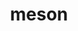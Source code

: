 ---
title: "meson"
layout: cache
categories: [package, develop-2025-02-16]
meta: {"compilers": ["gcc@=10.5.0", "gcc@=11.1.0", "gcc@=11.4.0", "gcc@=12.3.0", "gcc@=13.2.0", "gcc@=13.3.0"], "num_specs": 19, "num_specs_by_stack": {"data-vis-sdk": 1, "developer-tools-aarch64-linux-gnu": 1, "developer-tools-x86_64_v3-linux-gnu": 1, "e4s": 7, "e4s-rocm-external": 1, "hep": 1, "ml-linux-aarch64-cpu": 4, "ml-linux-aarch64-cuda": 4, "ml-linux-x86_64-cpu": 3, "ml-linux-x86_64-cuda": 3, "ml-linux-x86_64-rocm": 3, "root": 19, "tutorial": 1}, "oss": ["centos7", "rhel8", "ubuntu20.04", "ubuntu22.04", "ubuntu24.04"], "platforms": ["linux"], "stacks": ["data-vis-sdk", "developer-tools-aarch64-linux-gnu", "developer-tools-x86_64_v3-linux-gnu", "e4s", "e4s-rocm-external", "hep", "ml-linux-aarch64-cpu", "ml-linux-aarch64-cuda", "ml-linux-x86_64-cpu", "ml-linux-x86_64-cuda", "ml-linux-x86_64-rocm", "root", "tutorial"], "targets": ["aarch64", "x86_64_v3"], "versions": ["1.5.1"]}
spec_details: [{"compiler": "gcc@=10.5.0", "hash": "vhynlfxy6kvtfmnjxgh7ssyoqh5eopwa", "os": "centos7", "platform": "linux", "size": "-", "stacks": ["developer-tools-x86_64_v3-linux-gnu", "root"], "tarball": "https://binaries.spack.io/develop-2025-02-16/build_cache/linux-centos7-x86_64_v3/gcc-10.5.0/meson-1.5.1/linux-centos7-x86_64_v3-gcc-10.5.0-meson-1.5.1-vhynlfxy6kvtfmnjxgh7ssyoqh5eopwa.spack", "target": "x86_64_v3", "variants": ["build_system=python_pip", "patches=0f0b1bd"], "versions": ["1.5.1"]}, {"compiler": "gcc@=13.3.0", "hash": "qfl2jjkd7rlkllvyxji3zm5pf6gyj5y6", "os": "rhel8", "platform": "linux", "size": "-", "stacks": ["developer-tools-aarch64-linux-gnu", "root"], "tarball": "https://binaries.spack.io/develop-2025-02-16/build_cache/linux-rhel8-aarch64/gcc-13.3.0/meson-1.5.1/linux-rhel8-aarch64-gcc-13.3.0-meson-1.5.1-qfl2jjkd7rlkllvyxji3zm5pf6gyj5y6.spack", "target": "aarch64", "variants": ["build_system=python_pip", "patches=0f0b1bd"], "versions": ["1.5.1"]}, {"compiler": "gcc@=11.1.0", "hash": "h2fryvjm6nnpd4goqjseoxsdbztdt27l", "os": "ubuntu20.04", "platform": "linux", "size": "-", "stacks": ["data-vis-sdk", "root"], "tarball": "https://binaries.spack.io/develop-2025-02-16/build_cache/linux-ubuntu20.04-x86_64_v3/gcc-11.1.0/meson-1.5.1/linux-ubuntu20.04-x86_64_v3-gcc-11.1.0-meson-1.5.1-h2fryvjm6nnpd4goqjseoxsdbztdt27l.spack", "target": "x86_64_v3", "variants": ["build_system=python_pip", "patches=0f0b1bd"], "versions": ["1.5.1"]}, {"compiler": "gcc@=11.4.0", "hash": "wr7vj3zdak42dmy4fuuryriuux7vmdt2", "os": "ubuntu22.04", "platform": "linux", "size": "-", "stacks": ["hep", "root"], "tarball": "https://binaries.spack.io/develop-2025-02-16/build_cache/linux-ubuntu22.04-x86_64_v3/gcc-11.4.0/meson-1.5.1/linux-ubuntu22.04-x86_64_v3-gcc-11.4.0-meson-1.5.1-wr7vj3zdak42dmy4fuuryriuux7vmdt2.spack", "target": "x86_64_v3", "variants": ["build_system=python_pip", "patches=0f0b1bd"], "versions": ["1.5.1"]}, {"compiler": "gcc@=11.4.0", "hash": "asolqemya3wne43m37whldjqki6nyy6l", "os": "ubuntu22.04", "platform": "linux", "size": "-", "stacks": ["e4s", "e4s-rocm-external", "root"], "tarball": "https://binaries.spack.io/develop-2025-02-16/build_cache/linux-ubuntu22.04-x86_64_v3/gcc-11.4.0/meson-1.5.1/linux-ubuntu22.04-x86_64_v3-gcc-11.4.0-meson-1.5.1-asolqemya3wne43m37whldjqki6nyy6l.spack", "target": "x86_64_v3", "variants": ["build_system=python_pip", "patches=0f0b1bd"], "versions": ["1.5.1"]}, {"compiler": "gcc@=11.4.0", "hash": "yzpqucq5xqrmm5dafeqiwhcy3y5l2423", "os": "ubuntu22.04", "platform": "linux", "size": "-", "stacks": ["e4s", "root"], "tarball": "https://binaries.spack.io/develop-2025-02-16/build_cache/linux-ubuntu22.04-x86_64_v3/gcc-11.4.0/meson-1.5.1/linux-ubuntu22.04-x86_64_v3-gcc-11.4.0-meson-1.5.1-yzpqucq5xqrmm5dafeqiwhcy3y5l2423.spack", "target": "x86_64_v3", "variants": ["build_system=python_pip", "patches=0f0b1bd"], "versions": ["1.5.1"]}, {"compiler": "gcc@=11.4.0", "hash": "mxihsyi6a5fefb4r6xvsbgkxuxolchd6", "os": "ubuntu22.04", "platform": "linux", "size": "-", "stacks": ["e4s", "root"], "tarball": "https://binaries.spack.io/develop-2025-02-16/build_cache/linux-ubuntu22.04-x86_64_v3/gcc-11.4.0/meson-1.5.1/linux-ubuntu22.04-x86_64_v3-gcc-11.4.0-meson-1.5.1-mxihsyi6a5fefb4r6xvsbgkxuxolchd6.spack", "target": "x86_64_v3", "variants": ["build_system=python_pip", "patches=0f0b1bd"], "versions": ["1.5.1"]}, {"compiler": "gcc@=11.4.0", "hash": "kvkgkacpe5govoq6xna5lmwaysqhc3q5", "os": "ubuntu22.04", "platform": "linux", "size": "-", "stacks": ["e4s", "root"], "tarball": "https://binaries.spack.io/develop-2025-02-16/build_cache/linux-ubuntu22.04-x86_64_v3/gcc-11.4.0/meson-1.5.1/linux-ubuntu22.04-x86_64_v3-gcc-11.4.0-meson-1.5.1-kvkgkacpe5govoq6xna5lmwaysqhc3q5.spack", "target": "x86_64_v3", "variants": ["build_system=python_pip", "patches=0f0b1bd"], "versions": ["1.5.1"]}, {"compiler": "gcc@=11.4.0", "hash": "tudo2azdxz5nfcpf3af3ifex4zu2ues6", "os": "ubuntu22.04", "platform": "linux", "size": "-", "stacks": ["e4s", "root"], "tarball": "https://binaries.spack.io/develop-2025-02-16/build_cache/linux-ubuntu22.04-x86_64_v3/gcc-11.4.0/meson-1.5.1/linux-ubuntu22.04-x86_64_v3-gcc-11.4.0-meson-1.5.1-tudo2azdxz5nfcpf3af3ifex4zu2ues6.spack", "target": "x86_64_v3", "variants": ["build_system=python_pip", "patches=0f0b1bd"], "versions": ["1.5.1"]}, {"compiler": "gcc@=11.4.0", "hash": "um3x3gyrxnhdtd2a4jxiviysej3gwugo", "os": "ubuntu22.04", "platform": "linux", "size": "-", "stacks": ["e4s", "root"], "tarball": "https://binaries.spack.io/develop-2025-02-16/build_cache/linux-ubuntu22.04-x86_64_v3/gcc-11.4.0/meson-1.5.1/linux-ubuntu22.04-x86_64_v3-gcc-11.4.0-meson-1.5.1-um3x3gyrxnhdtd2a4jxiviysej3gwugo.spack", "target": "x86_64_v3", "variants": ["build_system=python_pip", "patches=0f0b1bd"], "versions": ["1.5.1"]}, {"compiler": "gcc@=11.4.0", "hash": "vixgtv3hc4vjcg2xqma5hh7q2ismi7rn", "os": "ubuntu22.04", "platform": "linux", "size": "-", "stacks": ["e4s", "root"], "tarball": "https://binaries.spack.io/develop-2025-02-16/build_cache/linux-ubuntu22.04-x86_64_v3/gcc-11.4.0/meson-1.5.1/linux-ubuntu22.04-x86_64_v3-gcc-11.4.0-meson-1.5.1-vixgtv3hc4vjcg2xqma5hh7q2ismi7rn.spack", "target": "x86_64_v3", "variants": ["build_system=python_pip", "patches=0f0b1bd"], "versions": ["1.5.1"]}, {"compiler": "gcc@=12.3.0", "hash": "7xl52r2iy4tvplcsdk7r3vypscqf6box", "os": "ubuntu22.04", "platform": "linux", "size": "-", "stacks": ["root", "tutorial"], "tarball": "https://binaries.spack.io/develop-2025-02-16/build_cache/linux-ubuntu22.04-x86_64_v3/gcc-12.3.0/meson-1.5.1/linux-ubuntu22.04-x86_64_v3-gcc-12.3.0-meson-1.5.1-7xl52r2iy4tvplcsdk7r3vypscqf6box.spack", "target": "x86_64_v3", "variants": ["build_system=python_pip", "patches=0f0b1bd"], "versions": ["1.5.1"]}, {"compiler": "gcc@=13.2.0", "hash": "bl7ob7rb62og4ojtkwvkny52soqvlckv", "os": "ubuntu24.04", "platform": "linux", "size": "-", "stacks": ["ml-linux-aarch64-cpu", "ml-linux-aarch64-cuda", "root"], "tarball": "https://binaries.spack.io/develop-2025-02-16/build_cache/linux-ubuntu24.04-aarch64/gcc-13.2.0/meson-1.5.1/linux-ubuntu24.04-aarch64-gcc-13.2.0-meson-1.5.1-bl7ob7rb62og4ojtkwvkny52soqvlckv.spack", "target": "aarch64", "variants": ["build_system=python_pip", "patches=0f0b1bd"], "versions": ["1.5.1"]}, {"compiler": "gcc@=13.2.0", "hash": "thchh73q64quihxmksaoauks4l566qbx", "os": "ubuntu24.04", "platform": "linux", "size": "-", "stacks": ["ml-linux-aarch64-cpu", "ml-linux-aarch64-cuda", "root"], "tarball": "https://binaries.spack.io/develop-2025-02-16/build_cache/linux-ubuntu24.04-aarch64/gcc-13.2.0/meson-1.5.1/linux-ubuntu24.04-aarch64-gcc-13.2.0-meson-1.5.1-thchh73q64quihxmksaoauks4l566qbx.spack", "target": "aarch64", "variants": ["build_system=python_pip", "patches=0f0b1bd"], "versions": ["1.5.1"]}, {"compiler": "gcc@=13.2.0", "hash": "uoposqhlk3vtrq4e4zurrg4vgqebfkyr", "os": "ubuntu24.04", "platform": "linux", "size": "-", "stacks": ["ml-linux-aarch64-cpu", "ml-linux-aarch64-cuda", "root"], "tarball": "https://binaries.spack.io/develop-2025-02-16/build_cache/linux-ubuntu24.04-aarch64/gcc-13.2.0/meson-1.5.1/linux-ubuntu24.04-aarch64-gcc-13.2.0-meson-1.5.1-uoposqhlk3vtrq4e4zurrg4vgqebfkyr.spack", "target": "aarch64", "variants": ["build_system=python_pip", "patches=0f0b1bd"], "versions": ["1.5.1"]}, {"compiler": "gcc@=13.2.0", "hash": "y65vryipe34dvryr773kv2cgpbgw55hc", "os": "ubuntu24.04", "platform": "linux", "size": "-", "stacks": ["ml-linux-aarch64-cpu", "ml-linux-aarch64-cuda", "root"], "tarball": "https://binaries.spack.io/develop-2025-02-16/build_cache/linux-ubuntu24.04-aarch64/gcc-13.2.0/meson-1.5.1/linux-ubuntu24.04-aarch64-gcc-13.2.0-meson-1.5.1-y65vryipe34dvryr773kv2cgpbgw55hc.spack", "target": "aarch64", "variants": ["build_system=python_pip", "patches=0f0b1bd"], "versions": ["1.5.1"]}, {"compiler": "gcc@=13.2.0", "hash": "4rm7b4lm4toztfdrjywawmrxe4oaainr", "os": "ubuntu24.04", "platform": "linux", "size": "-", "stacks": ["ml-linux-x86_64-cpu", "ml-linux-x86_64-cuda", "ml-linux-x86_64-rocm", "root"], "tarball": "https://binaries.spack.io/develop-2025-02-16/build_cache/linux-ubuntu24.04-x86_64_v3/gcc-13.2.0/meson-1.5.1/linux-ubuntu24.04-x86_64_v3-gcc-13.2.0-meson-1.5.1-4rm7b4lm4toztfdrjywawmrxe4oaainr.spack", "target": "x86_64_v3", "variants": ["build_system=python_pip", "patches=0f0b1bd"], "versions": ["1.5.1"]}, {"compiler": "gcc@=13.2.0", "hash": "2d2ku42fjrosxeqdiap2ehtb57hznqlr", "os": "ubuntu24.04", "platform": "linux", "size": "-", "stacks": ["ml-linux-x86_64-cpu", "ml-linux-x86_64-cuda", "ml-linux-x86_64-rocm", "root"], "tarball": "https://binaries.spack.io/develop-2025-02-16/build_cache/linux-ubuntu24.04-x86_64_v3/gcc-13.2.0/meson-1.5.1/linux-ubuntu24.04-x86_64_v3-gcc-13.2.0-meson-1.5.1-2d2ku42fjrosxeqdiap2ehtb57hznqlr.spack", "target": "x86_64_v3", "variants": ["build_system=python_pip", "patches=0f0b1bd"], "versions": ["1.5.1"]}, {"compiler": "gcc@=13.2.0", "hash": "wcfq3kltp3wrcmopw3c7dm3cwconnru5", "os": "ubuntu24.04", "platform": "linux", "size": "-", "stacks": ["ml-linux-x86_64-cpu", "ml-linux-x86_64-cuda", "ml-linux-x86_64-rocm", "root"], "tarball": "https://binaries.spack.io/develop-2025-02-16/build_cache/linux-ubuntu24.04-x86_64_v3/gcc-13.2.0/meson-1.5.1/linux-ubuntu24.04-x86_64_v3-gcc-13.2.0-meson-1.5.1-wcfq3kltp3wrcmopw3c7dm3cwconnru5.spack", "target": "x86_64_v3", "variants": ["build_system=python_pip", "patches=0f0b1bd"], "versions": ["1.5.1"]}]
---